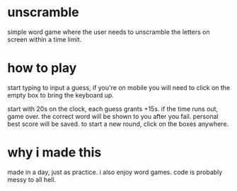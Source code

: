 # unscramble
simple word game where the user needs to unscramble the letters on screen within a time limit.

# how to play
start typing to input a guess, if you're on mobile you will need to click on the empty box to bring the keyboard up.

start with 20s on the clock, each guess grants +15s. if the time runs out, game over. the correct word will be shown to you after you fail. personal best score will be saved. to start a new round, click on the boxes anywhere.

# why i made this
made in a day, just as practice. i also enjoy word games. code is probably messy to all hell.
